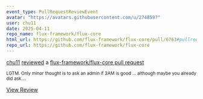 ```yaml
---
event_type: PullRequestReviewEvent
avatar: "https://avatars.githubusercontent.com/u/274859?"
user: chu11
date: 2025-04-11
repo_name: flux-framework/flux-core
html_url: https://github.com/flux-framework/flux-core/pull/6763#pullrequestreview-2761307038
repo_url: https://github.com/flux-framework/flux-core
---
```


<a href='https://github.com/chu11' target='_blank'>chu11</a> <a href='https://github.com/flux-framework/flux-core/pull/6763#pullrequestreview-2761307038' target='_blank'>reviewed</a> a <a href='https://github.com/flux-framework/flux-core/pull/6763' target='_blank'>flux-framework/flux-core pull request</a>

<small>LGTM.  Only minor thought is to ask an admin if 3AM is good ... although maybe you already did ask....</small>

<a href='https://github.com/flux-framework/flux-core/pull/6763#pullrequestreview-2761307038' target='_blank'>View Review</a>